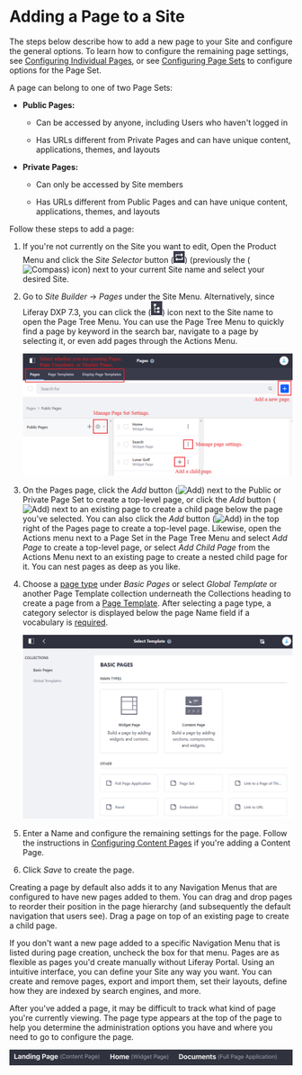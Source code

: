 # Adding a Page to a Site

The steps below describe how to add a new page to your Site and configure the general options. To learn how to configure the remaining page settings, see [Configuring Individual Pages](./06-configuring-individual-pages.md), or see [Configuring Page Sets](./05-configuring-page-sets.md) to configure options for the Page Set. 

A page can belong to one of two Page Sets:

- **Public Pages:**

  - Can be accessed by anyone, including Users who haven't logged in
  
  - Has URLs different from Private Pages and can have unique content, applications, themes, and layouts

- **Private Pages:**

  - Can only be accessed by Site members
  
  - Has URLs different from Public Pages and can have unique content, applications, themes, and layouts

Follow these steps to add a page:

1.  If you're not currently on the Site you want to edit, Open the Product Menu and click the *Site Selector* button (![Switch](../../images/icon-switch.png)) (previously the (![Compass](../../images/icon-compass.png)) icon) next to your current Site name and select your desired Site.

2.  Go to *Site Builder* &rarr; *Pages* under the Site Menu. Alternatively, since Liferay DXP 7.3, you can click the (![icon-page-tree](../../images/icon-page-tree.png)) icon next to the Site name to open the Page Tree Menu. You can use the Page Tree Menu to quickly find a page by keyword in the search bar, navigate to a page by selecting it, or even add pages through the Actions Menu. 
 
    ![Figure 1: The Pages screen lets you edit your Site pages as a whole.](./adding-a-page-to-a-site/images/01.png)

3.  On the Pages page, click the *Add* button (![Add](../../images/icon-add-app.png)) next to the Public or Private Page Set to create a top-level page, or click the *Add* button (![Add](../../images/icon-add-app.png)) next to an existing page to create a child page below the page you've selected. You can also click the *Add* button (![Add](../../images/icon-add.png)) in the top right of the Pages page to create a top-level page. Likewise, open the Actions menu next to a Page Set in the Page Tree Menu and select *Add Page* to create a top-level page, or select *Add Child Page* from the Actions Menu next to an existing page to create a nested child page for it. You can nest pages as deep as you like.

4.  Choose a [page type](./01-understanding-pages.md#page-types) under *Basic Pages* or select *Global Template* or another Page Template collection underneath the Collections heading to create a page from a [Page Template](./07-creating-a-page-template). After selecting a page type, a category selector is displayed below the page Name field if a vocabulary is [required](TODO-targeted-vocabularies).

    ![Figure 2: You must select a page type when adding pages.](./adding-a-page-to-a-site/images/02.png)

5.  Enter a Name and configure the remaining settings for the page. Follow the instructions in [Configuring Content Pages](./04-building-content-pages.md) if you're adding a Content Page.

6.  Click *Save* to create the page.

Creating a page by default also adds it to any Navigation Menus that are configured to have new pages added to them. You can drag and drop pages to reorder their position in the page hierarchy (and subsequently the default navigation that users see). Drag a page on top of an existing page to create a child page. 

If you don't want a new page added to a specific Navigation Menu that is listed during page creation, uncheck the box for that menu. Pages are as flexible as pages you'd create manually without Liferay Portal. Using an intuitive interface, you can define your Site any way you want. You can create and remove pages, export and import them, set their layouts, define how they are indexed by search engines, and more.

After you've added a page, it may be difficult to track what kind of page you're currently viewing. The page type appears at the top of the page to help you determine the administration options you have and where you need to go to configure the page.

![Figure 3: Here are three different page types as they're displayed in the heading.](./adding-a-page-to-a-site/images/03.png)